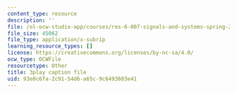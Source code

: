 ```yaml
---
content_type: resource
description: ''
file: /ol-ocw-studio-app/courses/res-6-007-signals-and-systems-spring-2011/93e0c6fa2c9154d6a65c9c6493603e41_Q7aZNgY18b4.vtt
file_size: 45062
file_type: application/x-subrip
learning_resource_types: []
license: https://creativecommons.org/licenses/by-nc-sa/4.0/
ocw_type: OCWFile
resourcetype: Other
title: 3play caption file
uid: 93e0c6fa-2c91-54d6-a65c-9c6493603e41
---
```

